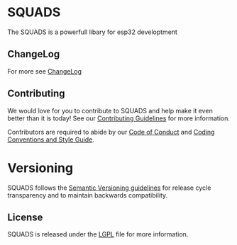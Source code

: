 # SQUADS
The SQUADS is a powerfull libary for esp32 developtment



## ChangeLog

For more see [ChangeLog](ChangeLog.md)


## Contributing

We would love for you to contribute to SQUADS and help make it even better than it is today! See our [Contributing Guidelines](CONTRIBUTING.md) for more information.

Contributors are required to abide by our [Code of Conduct](CODE_OF_CONDUCT.md) and [Coding Conventions and Style Guide](STYLE_GUIDE.md).

# Versioning

SQUADS follows the [Semantic Versioning guidelines](http://semver.org/) for release cycle transparency and to maintain backwards compatibility.

## License

SQUADS is released under the [LGPL](LICENSE) file for more information.

